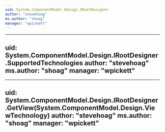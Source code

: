 ```yaml
---
uid: System.ComponentModel.Design.IRootDesigner
author: "stevehoag"
ms.author: "shoag"
manager: "wpickett"
---
```


---
uid: System.ComponentModel.Design.IRootDesigner.SupportedTechnologies
author: "stevehoag"
ms.author: "shoag"
manager: "wpickett"
---

---
uid: System.ComponentModel.Design.IRootDesigner.GetView(System.ComponentModel.Design.ViewTechnology)
author: "stevehoag"
ms.author: "shoag"
manager: "wpickett"
---

